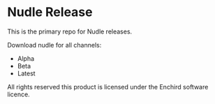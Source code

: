 # Nudle Release
This is the primary repo for Nudle releases.

Download nudle for all channels:
- Alpha
- Beta
- Latest

All rights reserved this product is licensed under the Enchird software licence.
